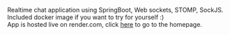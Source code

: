 Realtime chat application using SpringBoot, Web sockets, STOMP, SockJS. Included docker image if you want to try for yourself :) \
App is hosted live on render.com, click <a href="https://realtime-chat-application-41c3.onrender.com" target="_blank">here</a> to go to the homepage.
